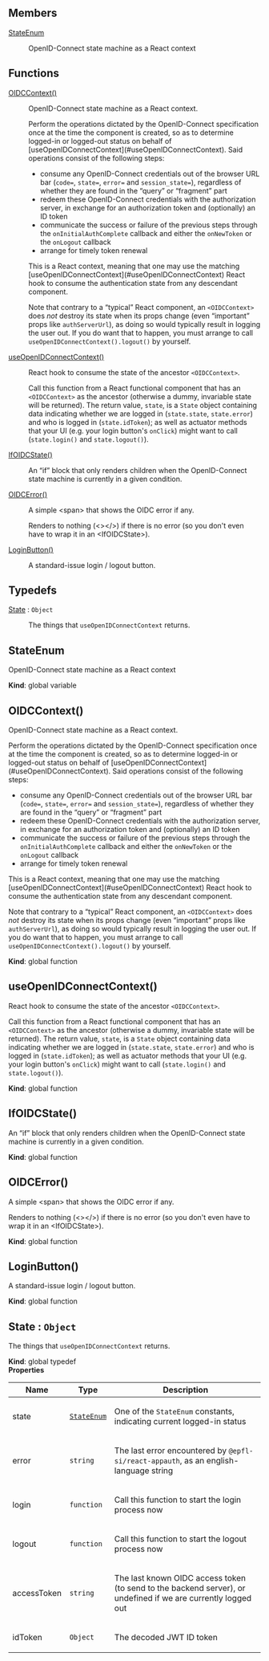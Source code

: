 ## Members

<dl>
<dt><a href="#StateEnum">StateEnum</a></dt>
<dd><p>OpenID-Connect state machine as a React context</p></dd>
</dl>

## Functions

<dl>
<dt><a href="#OIDCContext">OIDCContext()</a></dt>
<dd><p>OpenID-Connect state machine as a React context.</p>
<p>Perform the operations dictated by the OpenID-Connect specification
once at the time the component is created, so as to determine
logged-in or logged-out status on behalf of [useOpenIDConnectContext](#useOpenIDConnectContext). Said operations consist of the following
steps:</p>
<ul>
<li>consume any OpenID-Connect credentials out
of the browser URL bar (<code>code=</code>, <code>state=</code>, <code>error=</code> and
<code>session_state=</code>), regardless of whether they are found in the
“query” or “fragment” part</li>
<li>redeem these OpenID-Connect credentials with the authorization
server, in exchange for an authorization token and (optionally) an
ID token</li>
<li>communicate the success or failure of the previous steps through
the <code>onInitialAuthComplete</code> callback and either the <code>onNewToken</code>
or the <code>onLogout</code> callback</li>
<li>arrange for timely token renewal</li>
</ul>
<p>This is a React context, meaning that one may use the matching
[useOpenIDConnectContext](#useOpenIDConnectContext) React hook to consume the
authentication state from any descendant component.</p>
<p>Note that contrary to a “typical” React component, an
<code>&lt;OIDCContext&gt;</code> does <em>not</em> destroy its state when its props change
(even “important” props like <code>authServerUrl</code>), as doing so would
typically result in logging the user out. If you do want that to
happen, you must arrange to call
<code>useOpenIDConnectContext().logout()</code> by yourself.</p></dd>
<dt><a href="#useOpenIDConnectContext">useOpenIDConnectContext()</a></dt>
<dd><p>React hook to consume the state of the ancestor <code>&lt;OIDCContext&gt;</code>.</p>
<p>Call this function from a React functional component that has an
<code>&lt;OIDCContext&gt;</code> as the ancestor (otherwise a dummy, invariable
state will be returned). The return value, <code>state</code>, is a <code>State</code>
object containing data indicating whether we are logged in
(<code>state.state</code>, <code>state.error</code>) and who is logged in
(<code>state.idToken</code>); as well as actuator methods that your UI (e.g.
your login button's <code>onClick</code>) might want to call (<code>state.login()</code>
and <code>state.logout()</code>).</p></dd>
<dt><a href="#IfOIDCState">IfOIDCState()</a></dt>
<dd><p>An “if” block that only renders children when the OpenID-Connect
state machine is currently in a given condition.</p></dd>
<dt><a href="#OIDCError">OIDCError()</a></dt>
<dd><p>A simple &lt;span&gt; that shows the OIDC error if any.</p>
<p>Renders to nothing (&lt;&gt;&lt;/&gt;) if there is no error (so you don't even have to
wrap it in an &lt;IfOIDCState&gt;).</p></dd>
<dt><a href="#LoginButton">LoginButton()</a></dt>
<dd><p>A standard-issue login / logout button.</p></dd>
</dl>

## Typedefs

<dl>
<dt><a href="#State">State</a> : <code>Object</code></dt>
<dd><p>The things that <code>useOpenIDConnectContext</code> returns.</p></dd>
</dl>

<a name="StateEnum"></a>

## StateEnum
<p>OpenID-Connect state machine as a React context</p>

**Kind**: global variable  
<a name="OIDCContext"></a>

## OIDCContext()
<p>OpenID-Connect state machine as a React context.</p>
<p>Perform the operations dictated by the OpenID-Connect specification
once at the time the component is created, so as to determine
logged-in or logged-out status on behalf of [useOpenIDConnectContext](#useOpenIDConnectContext). Said operations consist of the following
steps:</p>
<ul>
<li>consume any OpenID-Connect credentials out
of the browser URL bar (<code>code=</code>, <code>state=</code>, <code>error=</code> and
<code>session_state=</code>), regardless of whether they are found in the
“query” or “fragment” part</li>
<li>redeem these OpenID-Connect credentials with the authorization
server, in exchange for an authorization token and (optionally) an
ID token</li>
<li>communicate the success or failure of the previous steps through
the <code>onInitialAuthComplete</code> callback and either the <code>onNewToken</code>
or the <code>onLogout</code> callback</li>
<li>arrange for timely token renewal</li>
</ul>
<p>This is a React context, meaning that one may use the matching
[useOpenIDConnectContext](#useOpenIDConnectContext) React hook to consume the
authentication state from any descendant component.</p>
<p>Note that contrary to a “typical” React component, an
<code>&lt;OIDCContext&gt;</code> does <em>not</em> destroy its state when its props change
(even “important” props like <code>authServerUrl</code>), as doing so would
typically result in logging the user out. If you do want that to
happen, you must arrange to call
<code>useOpenIDConnectContext().logout()</code> by yourself.</p>

**Kind**: global function  
<a name="useOpenIDConnectContext"></a>

## useOpenIDConnectContext()
<p>React hook to consume the state of the ancestor <code>&lt;OIDCContext&gt;</code>.</p>
<p>Call this function from a React functional component that has an
<code>&lt;OIDCContext&gt;</code> as the ancestor (otherwise a dummy, invariable
state will be returned). The return value, <code>state</code>, is a <code>State</code>
object containing data indicating whether we are logged in
(<code>state.state</code>, <code>state.error</code>) and who is logged in
(<code>state.idToken</code>); as well as actuator methods that your UI (e.g.
your login button's <code>onClick</code>) might want to call (<code>state.login()</code>
and <code>state.logout()</code>).</p>

**Kind**: global function  
<a name="IfOIDCState"></a>

## IfOIDCState()
<p>An “if” block that only renders children when the OpenID-Connect
state machine is currently in a given condition.</p>

**Kind**: global function  
<a name="OIDCError"></a>

## OIDCError()
<p>A simple &lt;span&gt; that shows the OIDC error if any.</p>
<p>Renders to nothing (&lt;&gt;&lt;/&gt;) if there is no error (so you don't even have to
wrap it in an &lt;IfOIDCState&gt;).</p>

**Kind**: global function  
<a name="LoginButton"></a>

## LoginButton()
<p>A standard-issue login / logout button.</p>

**Kind**: global function  
<a name="State"></a>

## State : <code>Object</code>
<p>The things that <code>useOpenIDConnectContext</code> returns.</p>

**Kind**: global typedef  
**Properties**

| Name | Type | Description |
| --- | --- | --- |
| state | [<code>StateEnum</code>](#StateEnum) | <p>One of the <code>StateEnum</code> constants, indicating current logged-in status</p> |
| error | <code>string</code> | <p>The last error encountered by <code>@epfl-si/react-appauth</code>, as an english-language string</p> |
| login | <code>function</code> | <p>Call this function to start the login process now</p> |
| logout | <code>function</code> | <p>Call this function to start the logout process now</p> |
| accessToken | <code>string</code> | <p>The last known OIDC access token (to send to the backend server), or undefined if we are currently logged out</p> |
| idToken | <code>Object</code> | <p>The decoded JWT ID token</p> |

